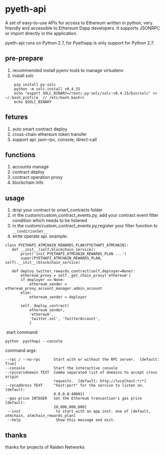 # pyeth-api
A set of easy-to-use APIs for access to Ethereum written in python, very friendly and accessible to Ethereum Dapp developers. 
It supports JSONRPC or import directly in the application.

pyeth-api runs on Python 2.7, for Pyethapp is only support for Python 2.7.

## pre-prepare
1. recommended install pyenv tools to manage virtualenv
1. install solc
```
    pip install py-solc
    python -m solc.install v0.4.15
    echo "export SOLC_BINARY=/root/.py-solc/solc-v0.4.15/bin/solc" >> ~/.bash_profile  // /etc/bash.bashrc
    echo $SOLC_BINARY
```
## fetures
1. auto smart contract deploy
1. cross-chain ethereum token transfer
1. support api: json-rpc, console, direct-call


## functions
1. accounts manage
1. contract deploy
1. contract operation proxy
1. blockchain info

## usage
1. drop your contract to smart_contracts folder
1. in the custom/custom_contract_events.py, add your contract event filter condition which needs to be listened 
1. in the custom/custom_contract_events.py,register your filter function to `__conditionSet__`
1. write operate api. 
 example:
 ```
 class PYETHAPI_ATMCHAIN_REWARDS_PLAN(PYETHAPI_ATMCHAIN):
    def __init__(self,blockchain_service):
        print('init PYETHAPI_ATMCHAIN_REWARDS_PLAN ...')
        super(PYETHAPI_ATMCHAIN_REWARDS_PLAN, self).__init__(blockchain_service)

    def deploy_twitter_rewards_contract(self,deployer=None): 
        ethereum_proxy = self._get_chain_proxy('ethereum')
        if deployer == None:
            ethereum_sender = ethereum_proxy.account_manager.admin_account
        else:
            ethereum_sender = deployer

        self._deploy_contract( 
            ethereum_sender, 
            'ethereum',
            'twitter.sol', 'TwitterAccount',
            )
 ```

  start command:
  ```
  python  pyethapi --console
  ```
  command args:
  ```
  --rpc / --no-rpc      Start with or without the RPC server.  [default: True]
  --console             Start the interactive console
  --rpccorsdomain TEXT  Comma separated list of domains to accept cross origin
                        requests.  [default: http://localhost:*/*]
  --rpcaddress TEXT     "host:port" for the service to listen on.  [default:
                        0.0.0.0:40001]
  --gas-price INTEGER   Set the Ethereum transaction's gas price  [default:
                        20,000,000,000]
  --inst                to start with an app inst. one of [default, atmchain, atmchain_rewards_plan]
  --help                Show this message and exit.
 
  ```

## thanks
thanks for projects of Raiden Networks 

